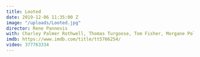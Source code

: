 ```yaml
---
title: Looted
date: 2019-12-06 11:35:00 Z
image: "/uploads/Looted.jpg"
director: Rene Pannevis
with: Charley Palmer Rothwell, Thomas Turgoose, Tom Fisher, Morgane Polanski
imdb: https://www.imdb.com/title/tt5766254/
video: 377763334
---
```



